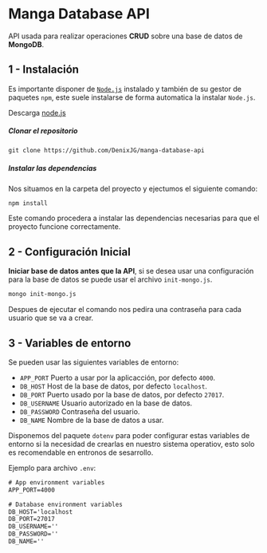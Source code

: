 # Manga Database API

API usada para realizar operaciones **CRUD** sobre una base de datos de **MongoDB**.

## 1 - Instalación

Es importante disponer de [`Node.js`](https://nodejs.org/) instalado y también de su gestor de paquetes `npm`, este suele instalarse de forma automatica la instalar `Node.js`.

Descarga [node.js](https://nodejs.org/)

##### Clonar el repositorio

```txt
git clone https://github.com/DenixJG/manga-database-api
```

##### Instalar las dependencias

Nos situamos en la carpeta del proyecto y ejectumos el siguiente comando:

```txt
npm install
```

Este comando procedera a instalar las dependencias necesarias para que el proyecto funcione correctamente.

## 2 - Configuración Inicial
**Iniciar base de datos antes que la API**, si se desea usar una configuración para la base de datos se puede usar el archivo `init-mongo.js`.
```bash
mongo init-mongo.js
```

Despues de ejecutar el comando nos pedira una contraseña para cada usuario que se va a crear.

## 3 - Variables de entorno

Se pueden usar las siguientes variables de entorno:

* `APP_PORT` Puerto a usar por la aplicacción, por defecto `4000`.
* `DB_HOST` Host de la base de datos, por defecto `localhost`.
* `DB_PORT` Puerto usado por la base de datos, por defecto `27017`.
* `DB_USERNAME` Usuario autorizado en la base de datos.
* `DB_PASSWORD` Contraseña del usuario.
* `DB_NAME` Nombre de la base de datos a usar.

Disponemos del paquete `dotenv` para poder configurar estas variables de entorno si la necesidad de crearlas en nuestro sistema operatiov, esto solo es recomendable en entronos de sesarrollo.

Ejemplo para archivo `.env`:

```txt
# App environment variables
APP_PORT=4000

# Database environment variables
DB_HOST='localhost
DB_PORT=27017
DB_USERNAME=''
DB_PASSWORD='' 
DB_NAME=''
```
